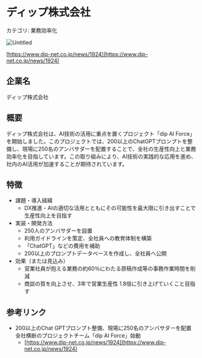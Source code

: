 # ディップ株式会社

カテゴリ: 業務効率化

![Untitled](%E3%83%86%E3%82%99%E3%82%A3%E3%83%83%E3%83%95%E3%82%9A%E6%A0%AA%E5%BC%8F%E4%BC%9A%E7%A4%BE%209d051c3ed51a4b80a8f58d1405e5d44f/Untitled.png)

[https://www.dip-net.co.jp/news/1924](https://www.dip-net.co.jp/news/1924)

## 企業名

ディップ株式会社

## 概要

ディップ株式会社は、AI技術の活用に重点を置くプロジェクト「dip AI Force」を開始しました。このプロジェクトでは、200以上のChatGPTプロンプトを整備し、現場に250名のアンバサダーを配置することで、全社の生産性向上と業務効率化を目指しています。この取り組みにより、AI技術の実践的な応用を進め、社内のAI活用が加速することが期待されています。

## 特徴

- 課題・導入経緯
    - DX推進・AIの適切な活用とともにその可能性を最大限に引き出すことで生産性向上を目指す
- 実装・開発方法
    - 250人のアンバサダーを設置
    - 利用ガイドラインを策定、全社員への教育体制を構築
    - 「ChatGPT」などの費用を補助
    - 200以上のプロンプトデータベースを作成し、全社員へ公開
- 効果（または見込み）
    - 営業社員が抱える業務の約60％にわたる原稿作成等の事務作業時間を削減
    - 商談の質を向上させ、3年で営業生産性 1.8倍に引き上げていくこと目指す

## 参考リンク

- 200以上のChat GPTプロンプト整備、現場に250名のアンバサダーを配置 全社横断のプロジェクトチーム「dip AI Force」始動
    - [https://www.dip-net.co.jp/news/1924](https://www.dip-net.co.jp/news/1924)